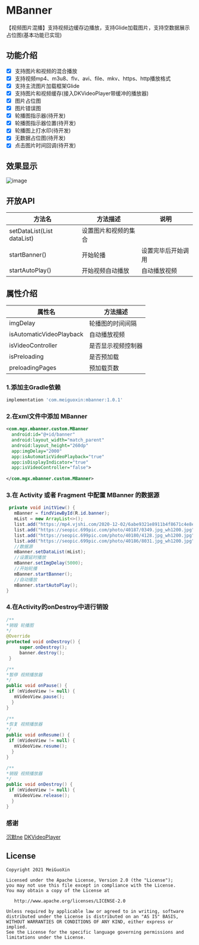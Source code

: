 # MBanner
【视频图片混播】支持视频边缓存边播放，支持Glide加载图片，支持空数据展示占位图(基本功能已实现)

## 功能介绍
- [x] 支持图片和视频的混合播放
- [x] 支持视频mp4、m3u8、flv、avi、file、mkv、https、http播放格式
- [x] 支持主流图片加载框架Glide
- [x] 支持图片和视频缓存(接入DKVideoPlayer带缓冲的播放器)
- [x] 图片占位图
- [x] 图片错误图
- [x] 轮播图指示器(待开发)
- [x] 轮播图指示器位置(待开发)
- [x] 轮播图上打水印(待开发) 
- [x] 无数据占位图(待开发) 
- [x] 点击图片时间回调(待开发) 

## 效果显示
![image](https://github.com/MeiGuoXin/MBanner/blob/master/app/src/main/java/com/mgx/mbanner/sample/image/1585732787919.gif)

## 开放API
方法名  | 方法描述  | 说明
 ---- | ----- | ------  
 setDataList(List<String> dataList)  |设置图片和视频的集合
 startBanner()  | 开始轮播 | 设置完毕后开始调用
 startAutoPlay() | 开始视频自动播放 | 自动播放视频
  
## 属性介绍 
|  属性名   | 方法描述  |
|  ----  | ----  |
| imgDelay  | 轮播图的时间间隔 |
| isAutomaticVideoPlayback  | 自动播放视频 |
| isVideoController  | 是否显示视频控制器 |
| isPreloading  | 是否预加载 |
| preloadingPages | 预加载页数 |

### 1.添加主Gradle依赖
```groovy
implementation 'com.meiguoxin:mbanner:1.0.1'
```
### 2.在xml文件中添加 MBanner
```xml
<com.mgx.mbanner.custom.MBanner
  android:id="@+id/banner"
  android:layout_width="match_parent"
  android:layout_height="260dp"
  app:imgDelay="2000"
  app:isAutomaticVideoPlayback="true"
  app:isDisplayIndicator="true"
  app:isVideoController="false">
       
</com.mgx.mbanner.custom.MBanner>
```
### 3.在 Activity 或者 Fragment 中配置 MBanner 的数据源
```java
 private void initView() {
   mBanner = findViewById(R.id.banner);
   mList = new ArrayList<>();
   list.add("https://mp4.vjshi.com/2020-12-02/6abe9321e8911b4f8671c4e8e2ad2d05.mp4");
   list.add("https://seopic.699pic.com/photo/40187/0349.jpg_wh1200.jpg");
   list.add("https://seopic.699pic.com/photo/40180/4128.jpg_wh1200.jpg");
   list.add("https://seopic.699pic.com/photo/40186/8031.jpg_wh1200.jpg");
   //数据源
   mBanner.setDataList(mList);
   //设置延时播放
   mBanner.setImgDelay(5000);
   //开始轮播
   mBanner.startBanner();
   //自动播放
   mBanner.startAutoPlay();
}
```
### 4.在Activity的onDestroy中进行销毁

```java 
/**
*销毁 轮播图
*/
@Override
protected void onDestroy() {
     super.onDestroy();
     banner.destroy();
 }
```

```java 
/**
*暂停 视频播放器
*/
public void onPause() {
 if (mVideoView != null) {
   mVideoView.pause();
  }
}
```

```java 
/**
*恢复 视频播放器
*/
public void onResume() {
 if (mVideoView != null) {
   mVideoView.resume();
  }
}
```

```java 
/**
*销毁 视频播放器
*/
public void onDestroy() {
 if (mVideoView != null) {
   mVideoView.release();
  }
}
```
### 感谢
[沉默ne](https://blog.csdn.net/a598068693/article/details/80341099)
[DKVideoPlayer](https://github.com/dueeeke/DKVideoPlayer)
## License

	Copyright 2021 MeiGuoXin

    Licensed under the Apache License, Version 2.0 (the "License");
    you may not use this file except in compliance with the License.
    You may obtain a copy of the License at

       http://www.apache.org/licenses/LICENSE-2.0

    Unless required by applicable law or agreed to in writing, software
    distributed under the License is distributed on an "AS IS" BASIS,
    WITHOUT WARRANTIES OR CONDITIONS OF ANY KIND, either express or implied.
    See the License for the specific language governing permissions and
    limitations under the License.
